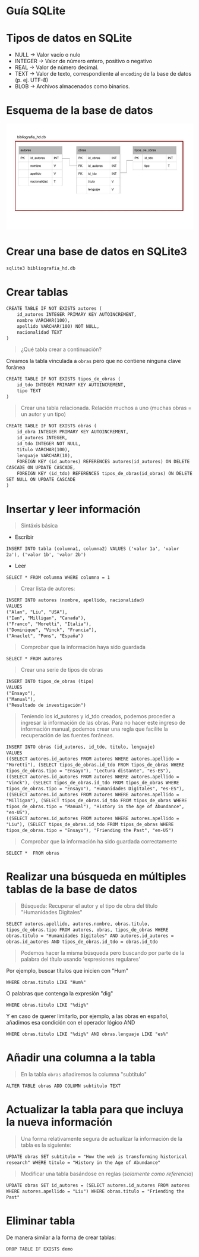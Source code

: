 # Guía SQLite


# Tipos de datos en SQLite

- NULL -> Valor vacío o nulo
- INTEGER -> Valor de número entero, positivo o negativo
- REAL -> Valor de número decimal.
- TEXT -> Valor de texto, correspondiente al `encoding` de la base de datos (p. ej. UTF-8)
- BLOB -> Archivos almacenados como binarios.


# Esquema de la base de datos

<img src="images\esquema_db.jpg">


# Crear una base de datos en SQLite3

```sql
sqlite3 bibliografia_hd.db
```

# Crear tablas

```
CREATE TABLE IF NOT EXISTS autores (
    id_autores INTEGER PRIMARY KEY AUTOINCREMENT,
    nombre VARCHAR(100),
    apellido VARCHAR(100) NOT NULL,
    nacionalidad TEXT
)
```

> ¿Qué tabla crear a continuación?

Creamos la tabla vinculada a `obras` pero que no contiene ninguna clave foránea

```
CREATE TABLE IF NOT EXISTS tipos_de_obras (
    id_tdo INTEGER PRIMARY KEY AUTOINCREMENT,
    tipo TEXT
)
```

> Crear una tabla relacionada. Relación muchos a uno (muchas obras = un autor y un tipo)

```
CREATE TABLE IF NOT EXISTS obras (
    id_obra INTEGER PRIMARY KEY AUTOINCREMENT,
    id_autores INTEGER,
    id_tdo INTEGER NOT NULL,
    titulo VARCHAR(100),
    lenguaje VARCHAR(10),
    FOREIGN KEY (id_autores) REFERENCES autores(id_autores) ON DELETE CASCADE ON UPDATE CASCADE,
    FOREIGN KEY (id_tdo) REFERENCES tipos_de_obras(id_obras) ON DELETE SET NULL ON UPDATE CASCADE
)
```

# Insertar y leer información

> Sintáxis básica

* Escribir

```
INSERT INTO tabla (columna1, columna2) VALUES ('valor 1a', 'valor 2a'), ('valor 1b', 'valor 2b')
```

* Leer

```
SELECT * FROM columna WHERE columna = 1
```

> Crear lista de autores:

```
INSERT INTO autores (nombre, apellido, nacionalidad)
VALUES
("Alan", "Liu", "USA"),
("Ian", "Milligan", "Canada"),
("Franco", "Moretti", "Italia"),
("Dominique", "Vinck", "Francia"),
("Anaclet", "Pons", "España")
```

> Comprobar que la información haya sido guardada

```
SELECT * FROM autores
```

> Crear una serie de tipos de obras

```
INSERT INTO tipos_de_obras (tipo)
VALUES
("Ensayo"),
("Manual"),
("Resultado de investigación")
```

> Teniendo los id_autores y id_tdo creados, podemos proceder a ingresar la información de las obras.
Para no hacer este ingreso de información manual, podemos crear una regla que facilite la recuperación de las fuentes foráneas.

```
INSERT INTO obras (id_autores, id_tdo, titulo, lenguaje)
VALUES
((SELECT autores.id_autores FROM autores WHERE autores.apellido = "Moretti"), (SELECT tipos_de_obras.id_tdo FROM tipos_de_obras WHERE tipos_de_obras.tipo = "Ensayo"), "Lectura distante", "es-ES"),
((SELECT autores.id_autores FROM autores WHERE autores.apellido = "Vinck"), (SELECT tipos_de_obras.id_tdo FROM tipos_de_obras WHERE tipos_de_obras.tipo = "Ensayo"), "Humanidades Digitales", "es-ES"),
((SELECT autores.id_autores FROM autores WHERE autores.apellido = "Milligan"), (SELECT tipos_de_obras.id_tdo FROM tipos_de_obras WHERE tipos_de_obras.tipo = "Manual"), "History in the Age of Abundance", "en-US"),
((SELECT autores.id_autores FROM autores WHERE autores.apellido = "Liu"), (SELECT tipos_de_obras.id_tdo FROM tipos_de_obras WHERE tipos_de_obras.tipo = "Ensayo"), "Friending the Past", "en-US")
```

> Comprobar que la información ha sido guardada correctamente

```
SELECT *  FROM obras
```

# Realizar una búsqueda en múltiples tablas de la base de datos

> Búsqueda: Recuperar el autor y el tipo de obra del título "Humanidades Digitales"

```
SELECT autores.apellido, autores.nombre, obras.titulo, tipos_de_obras.tipo FROM autores, obras, tipos_de_obras WHERE obras.titulo = "Humanidades Digitales" AND autores.id_autores = obras.id_autores AND tipos_de_obras.id_tdo = obras.id_tdo
```

> Podemos hacer la misma búsqueda pero buscando por parte de la palabra del título usando 'expresiones regulares'

Por ejemplo, buscar títulos que inicien con "Hum"

```
WHERE obras.titulo LIKE "Hum%"
```

O palabras que contenga la expresión "dig"

```
WHERE obras.titulo LIKE "%dig%"
```

Y en caso de querer limitarlo, por ejemplo, a las obras en español, añadimos esa condición con el operador lógico AND

```
WHERE obras.titulo LIKE "%dig%" AND obras.lenguaje LIKE "es%"
```

# Añadir una columna a la tabla

> En la tabla `obras` añadiremos la columna "subtítulo"

```
ALTER TABLE obras ADD COLUMN subtitulo TEXT
```

# Actualizar la tabla para que incluya la nueva información

> Una forma relativamente segura de actualizar la información de la tabla es la siguiente:

```
UPDATE obras SET subtitulo = "How the web is transforming historical research" WHERE titulo = "History in the Age of Abundance"
```

> Modificar una tabla basándose en reglas (*solamente como referencia*)

```
UPDATE obras SET id_autores = (SELECT autores.id_autores FROM autores WHERE autores.apellido = "Liu") WHERE obras.titulo = "Friending the Past"
```

# Eliminar tabla

De manera similar a la forma de crear tablas:

```
DROP TABLE IF EXISTS demo 
```

